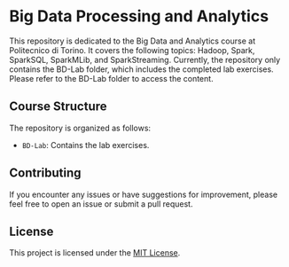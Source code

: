 # Big Data Processing and Analytics

This repository is dedicated to the Big Data and Analytics course at Politecnico di Torino. It covers the following topics: Hadoop, Spark, SparkSQL, SparkMLib, and SparkStreaming. Currently, the repository only contains the BD-Lab folder, which includes the completed lab exercises. Please refer to the BD-Lab folder to access the content.

## Course Structure

The repository is organized as follows:

- `BD-Lab`: Contains the lab exercises.

## Contributing

If you encounter any issues or have suggestions for improvement, please feel free to open an issue or submit a pull request.

## License

This project is licensed under the [MIT License](LICENSE).
